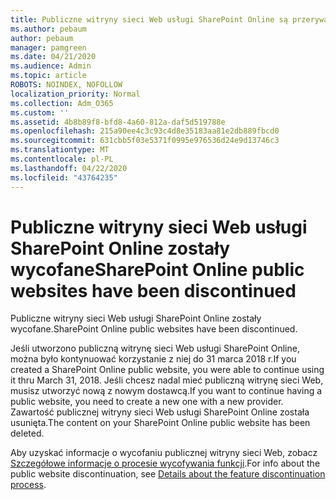 ```yaml
---
title: Publiczne witryny sieci Web usługi SharePoint Online są przerywane
ms.author: pebaum
author: pebaum
manager: pamgreen
ms.date: 04/21/2020
ms.audience: Admin
ms.topic: article
ROBOTS: NOINDEX, NOFOLLOW
localization_priority: Normal
ms.collection: Adm_O365
ms.custom: ''
ms.assetid: 4b8b89f8-bfd8-4a60-812a-daf5d519788e
ms.openlocfilehash: 215a90ee4c3c93c4d8e35183aa81e2db889fbcd0
ms.sourcegitcommit: 631cbb5f03e5371f0995e976536d24e9d13746c3
ms.translationtype: MT
ms.contentlocale: pl-PL
ms.lasthandoff: 04/22/2020
ms.locfileid: "43764235"
---
```

# <a name="sharepoint-online-public-websites-have-been-discontinued"></a><span data-ttu-id="0d73b-102">Publiczne witryny sieci Web usługi SharePoint Online zostały wycofane</span><span class="sxs-lookup"><span data-stu-id="0d73b-102">SharePoint Online public websites have been discontinued</span></span>

<span data-ttu-id="0d73b-103">Publiczne witryny sieci Web usługi SharePoint Online zostały wycofane.</span><span class="sxs-lookup"><span data-stu-id="0d73b-103">SharePoint Online public websites have been discontinued.</span></span>

<span data-ttu-id="0d73b-104">Jeśli utworzono publiczną witrynę sieci Web usługi SharePoint Online, można było kontynuować korzystanie z niej do 31 marca 2018 r.</span><span class="sxs-lookup"><span data-stu-id="0d73b-104">If you created a SharePoint Online public website, you were able to continue using it thru March 31, 2018.</span></span> <span data-ttu-id="0d73b-105">Jeśli chcesz nadal mieć publiczną witrynę sieci Web, musisz utworzyć nową z nowym dostawcą.</span><span class="sxs-lookup"><span data-stu-id="0d73b-105">If you want to continue having a public website, you need to create a new one with a new provider.</span></span> <span data-ttu-id="0d73b-106">Zawartość publicznej witryny sieci Web usługi SharePoint Online została usunięta.</span><span class="sxs-lookup"><span data-stu-id="0d73b-106">The content on your SharePoint Online public website has been deleted.</span></span>

<span data-ttu-id="0d73b-107">Aby uzyskać informacje o wycofaniu publicznej witryny sieci Web, zobacz [Szczegółowe informacje o procesie wycofywania funkcji](https://go.microsoft.com/fwlink/?linkid=866980).</span><span class="sxs-lookup"><span data-stu-id="0d73b-107">For info about the public website discontinuation, see [Details about the feature discontinuation process](https://go.microsoft.com/fwlink/?linkid=866980).</span></span>
